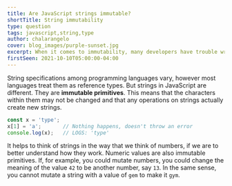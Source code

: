 ```yaml
---
title: Are JavaScript strings immutable?
shortTitle: String immutability
type: question
tags: javascript,string,type
author: chalarangelo
cover: blog_images/purple-sunset.jpg
excerpt: When it comes to immutability, many developers have trouble wrapping their head around JavaScript strings. Yet they're not as complicated as you might expect.
firstSeen: 2021-10-10T05:00:00-04:00
---
```


String specifications among programming languages vary, however most languages treat them as reference types. But strings in JavaScript are different. They are **immutable primitives**. This means that the characters within them may not be changed and that any operations on strings actually create new strings.

```js
const x = 'type';
x[1] = 'a';       // Nothing happens, doesn't throw an error
console.log(x);   // LOGS: 'type'
```

It helps to think of strings in the way that we think of numbers, if we are to better understand how they work. Numeric values are also immutable primitives. If, for example, you could mutate numbers, you could change the meaning of the value `42` to be another number, say `13`. In the same sense, you cannot mutate a string with a value of `gem` to make it `gym`.
